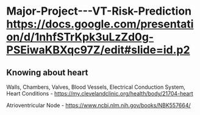 # Major-Project---VT-Risk-Prediction https://docs.google.com/presentation/d/1nhfSTrKpk3uLzZd0g-PSEiwaKBXqc97Z/edit#slide=id.p2

## Knowing about heart
  Walls, Chambers, Valves, Blood Vessels, Electrical Conduction System, Heart Conditions - https://my.clevelandclinic.org/health/body/21704-heart
  
  Atrioventricular Node - https://www.ncbi.nlm.nih.gov/books/NBK557664/
